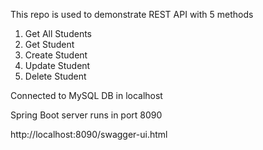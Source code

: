 This repo is used to demonstrate REST API with 5 methods

1. Get All Students
2. Get Student
3. Create Student
4. Update Student
5. Delete Student

Connected to MySQL DB in localhost

Spring Boot server runs in port 8090


http://localhost:8090/swagger-ui.html

